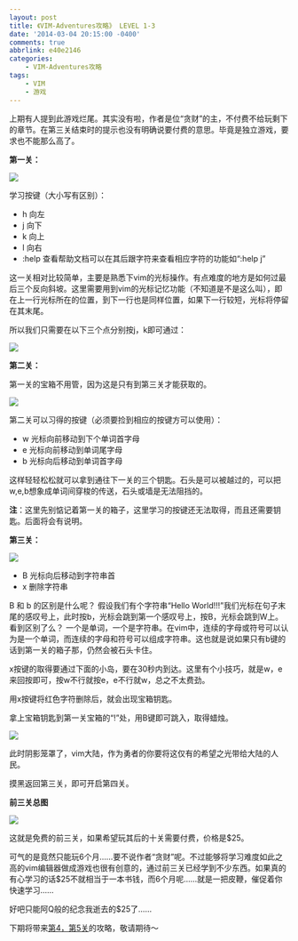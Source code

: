 ```yaml
---
layout: post
title: 《VIM-Adventures攻略》 LEVEL 1-3
date: '2014-03-04 20:15:00 -0400'
comments: true
abbrlink: e40e2146
categories:
	- VIM-Adventures攻略
tags:
	- VIM
	- 游戏
---
```

上期有人提到此游戏烂尾。其实没有啦，作者是位“贪财”的主，不付费不给玩剩下的章节。在第三关结束时的提示也没有明确说要付费的意思。毕竟是独立游戏，要求也不能那么高了。

**第一关：**

![](http://images.cnitblog.com/blog/605265/201403/042213302963186.png)

学习按键（大小写有区别）：

* h 向左
* j 向下
* k 向上
* l 向右
* :help 查看帮助文档可以在其后跟字符来查看相应字符的功能如“:help j”

这一关相对比较简单，主要是熟悉下vim的光标操作。有点难度的地方是如何过最后三个反向斜坡。这里需要用到vim的光标记忆功能（不知道是不是这么叫），即在上一行光标所在的位置，到下一行也是同样位置，如果下一行较短，光标将停留在其末尾。

所以我们只需要在以下三个点分别按j，k即可通过：

![](http://images.cnitblog.com/blog/605265/201403/042251226392933.jpg)

**第二关：**

第一关的宝箱不用管，因为这是只有到第三关才能获取的。

![](http://images.cnitblog.com/blog/605265/201403/042337293664020.jpg)

第二关可以习得的按键（必须要捡到相应的按键方可以使用）：

* w 光标向前移动到下个单词首字母
* e 光标向前移动到单词尾字母
* b 光标向后移动到单词首字母

这样轻轻松松就可以拿到通往下一关的三个钥匙。石头是可以被越过的，可以把w,e,b想象成单词间穿梭的传送，石头或墙是无法阻挡的。

**注**：这里先别惦记着第一关的箱子，这里学习的按键还无法取得，而且还需要钥匙。后面将会有说明。

**第三关：**

![](http://images.cnitblog.com/blog/605265/201403/042302553129920.jpg)

* B 光标向后移动到字符串首
* x 删除字符串

B 和 b 的区别是什么呢？ 假设我们有个字符串“Hello World!!!”我们光标在句子末尾的感叹号上，此时按b，光标会跳到第一个感叹号上，按B，光标会跳到W上。看到区别了么？ 一个是单词，一个是字符串。在vim中，连续的字母或符号可以认为是一个单词，而连续的字母和符号可以组成字符串。这也就是说如果只有b键的话到第一关的箱子那，仍然会被石头卡住。

x按键的取得要通过下面的小岛，要在30秒内到达。这里有个小技巧，就是w，e来回按即可，按w不行就按e，e不行就w，总之不太费劲。

用x按键将红色字符删除后，就会出现宝箱钥匙。

拿上宝箱钥匙到第一关宝箱的“!”处，用B键即可跳入，取得蜡烛。

![](http://images.cnitblog.com/blog/605265/201403/042332553331602.jpg)

此时阴影笼罩了，vim大陆，作为勇者的你要将这仅有的希望之光带给大陆的人民。

摸黑返回第三关，即可开启第四关。

**前三关总图**

![](http://images.cnitblog.com/blog/605265/201403/042332357445216.jpg)

这就是免费的前三关，如果希望玩其后的十关需要付费，价格是$25。

可气的是竟然只能玩6个月……要不说作者“贪财”呢。不过能够将学习难度如此之高的vim编辑器做成游戏也很有创意的，通过前三关已经学到不少东西。如果真的有心学习的话$25不就相当于一本书钱，而6个月呢……就是一把皮鞭，催促着你快速学习……

好吧只能阿Q般的纪念我逝去的$25了……

下期将带来[第4，第5关](http://www.cnblogs.com/dreamstar/p/3591382.html)的攻略，敬请期待～
